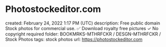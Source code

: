 # Photostockeditor.com

created: February 24, 2022 1:17 PM (UTC)
description: Free public domain Stock photos  for commercial use.  ✅ Download royalty free pictures ✓ No copyright required
folder: BOOKMRKS-MTHRFCKR / DESGN-MTHRFCKR / Stock Photos
tags: stock photos
url: https://photostockeditor.com